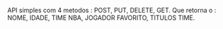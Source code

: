 API simples com 4 metodos : POST, PUT, DELETE, GET.
Que retorna o : NOME, IDADE, TIME NBA, JOGADOR FAVORITO, TITULOS TIME. 
